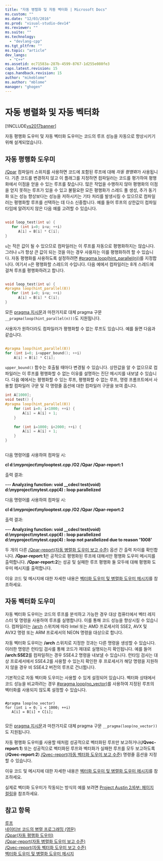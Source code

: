 ```yaml
---
title: "자동 병렬화 및 자동 벡터화 | Microsoft Docs"
ms.custom: ""
ms.date: "12/03/2016"
ms.prod: "visual-studio-dev14"
ms.reviewer: ""
ms.suite: ""
ms.technology: 
  - "devlang-cpp"
ms.tgt_pltfrm: ""
ms.topic: "article"
dev_langs: 
  - "C++"
ms.assetid: ec71583a-287b-4599-8767-1d255e080fe3
caps.latest.revision: 15
caps.handback.revision: 15
author: "mikeblome"
ms.author: "mblome"
manager: "ghogen"
---
```

# 자동 병렬화 및 자동 벡터화
[!INCLUDE[vs2017banner](../../assembler/inline/includes/vs2017banner.md)]

자동 평행화 도우미 및 자동 벡터화 도우미는 코드의 루프 성능을 자동으로 향상시키기 위해 설계되었습니다.  
  
## 자동 평행화 도우미  
 [\/Qpar](../../build/reference/qpar-auto-parallelizer.md) 컴파일러 스위치를 사용하면 코드에 포함된 루프에 대해 *자동 평행화*가 사용됩니다.  기존 코드를 변경하지 않고 이 플래그를 지정하면 컴파일러는 코드를 평가하여 평행화에서 이점을 얻을 수 있는 루프를 찾습니다.  많은 작업을 수행하지 않아 평행화의 이점을 얻지 못하는 루프가 있을 수 있고 불필요한 모든 평행화가 스레드 풀 생성, 추가 동기화 또는 성능 향상보다는 성능을 저하시키는 기타 처리를 발생시킬 수 있으므로 컴파일러는 평행화할 루프를 선택하는 데 다소 신중합니다.  예를 들어 루프의 상한값이 컴파일 타임에 알려지지 않은 다음 예를 고려할 수 있습니다.  
  
```cpp  
  
void loop_test(int u) {  
   for (int i=0; i<u; ++i)  
      A[i] = B[i] * C[i];  
}  
```  
  
 `u`는 작은 값이 될 수 있으므로 컴파일러는 이 루프를 자동으로 평행화하지는 않습니다.  그러나 `u`가 항상 큰 값이 되는 것을 아는 경우 사용자는 이를 평행화하려 할 수 있습니다.  자동 평행화를 사용하도록 설정하려면 [\#pragma loop\(hint\_parallel\(n\)\)](../../preprocessor/loop.md)를 지정합니다. 여기서 `n`은 평행화할 스레드의 수입니다.  다음 예에서 컴파일러는 8개 스레드에 걸쳐 루프를 평행화하려고 합니다.  
  
```cpp  
  
void loop_test(int u) {  
#pragma loop(hint_parallel(8))  
   for (int i=0; i<u; ++i)  
      A[i] = B[i] * C[i];  
}  
```  
  
 모든 [pragma 지시문](../../preprocessor/pragma-directives-and-the-pragma-keyword.md)과 마찬가지로 대체 pragma 구문 `__pragma(loop(hint_parallel(n)))`도 지원됩니다.  
  
 사용자가 원하더라도 컴파일러가 평행화할 수 없는 루프도 있습니다.  예를 들면 다음과 같습니다.  
  
```cpp  
  
#pragma loop(hint_parallel(8))  
for (int i=0; i<upper_bound(); ++i)  
    A[i] = B[i] * C[i];  
```  
  
 `upper_bound()` 함수는 호출될 때마다 변경될 수 있습니다.  상한값을 알 수 없으므로 컴파일러는 이 루프를 평행화할 수 없는 이유를 설명하는 진단 메시지를 내보낼 수 있습니다.  다음 예에서는 평행화할 수 있는 루프, 평행화할 수 없는 루프, 명령 프롬프트에서 사용할 컴파일러 구문 및 각 명령줄 옵션에 대한 컴파일러 구문을 보여 줍니다.  
  
```cpp  
int A[1000];  
void test() {  
#pragma loop(hint_parallel(0))  
    for (int i=0; i<1000; ++i) {  
        A[i] = A[i] + 1;  
    }  
  
    for (int i=1000; i<2000; ++i) {  
        A[i] = A[i] + 1;  
    }  
}  
  
```  
  
 다음 명령어를 사용하여 컴파일 시:  
  
 **cl d:\\myproject\\mylooptest.cpp \/O2 \/Qpar \/Qpar\-report:1**  
  
 출력 결과:  
  
 **\-\-\- Analyzing function: void \_\_cdecl test\(void\)**   
  **d:\\myproject\\mytest.cpp\(4\) : loop parallelized**  
  
 다음 명령어를 사용하여 컴파일 시:  
  
 **cl d:\\myproject\\mylooptest.cpp \/O2 \/Qpar \/Qpar\-report:2**  
  
 출력 결과:  
  
 **\-\-\- Analyzing function: void \_\_cdecl test\(void\)**   
  **d:\\myproject\\mytest.cpp\(4\) : loop parallelized**   
  **d:\\myproject\\mytest.cpp\(4\) : loop not parallelized due to reason '1008'**  
  
 두 개의 다른 [\/Qpar\-report\(자동 병렬화 도우미 보고 수준\)](../../build/reference/qpar-report-auto-parallelizer-reporting-level.md) 옵션 간 출력 차이를 확인합니다.  **\/Qpar\-report:1**은 공적으로 평행화된 루프에 대해서만 평행화 도우미 메시지를 출력합니다.  **\/Qpar\-report:2**는 성공 및 실패한 루프 평행화 둘 모두에 대해 평행화 도우미 메시지를 출력합니다.  
  
 이유 코드 및 메시지에 대한 자세한 내용은 [벡터화 도우미 및 병렬화 도우미 메시지](../../error-messages/tool-errors/vectorizer-and-parallelizer-messages.md)를 참조하세요.  
  
## 자동 벡터화 도우미  
 자동 벡터화 도우미는 코드의 루프를 분석하고 가능한 경우 대상 컴퓨터에서 벡터 레지스터 및 명령을 사용하여 루프를 실행합니다.  이를 통해 코드 성능을 향상시킬 수 있습니다.  컴파일러는 [\/arch](../../build/reference/arch-minimum-cpu-architecture.md) 스위치에 따라 Intel 또는 AMD 프로세서의 SSE2, AVX 및 AVX2 명령 또는 ARM 프로세서의 NEON 명령을 대상으로 합니다.  
  
 자동 벡터화 도우미는 **\/arch** 스위치로 지정한 것과는 다른 명령을 생성할 수 있습니다.  이러한 명령은 런타임 검사를 통해 코드가 제대로 실행되는지 확인됩니다.  예를 들어 **\/arch:SSE2**를 컴파일하는 경우 SSE4.2 명령을 내보낼 수 있습니다.  런타임 검사는 대상 프로세서에서 SSE4.2를 사용할 수 있는지 확인한 후 프로세서가 해당 명령을 지원하지 않을 경우 비 SSE4.2 버전의 루프로 건너뜁니다.  
  
 기본적으로 자동 벡터화 도우미는 사용할 수 있게 설정되어 있습니다.  벡터화 상태에서 코드 성능을 비교하려는 경우 [\#pragma loop\(no\_vector\)](../../preprocessor/loop.md)를 사용하여 지정된 루프의 벡터화를 사용되지 않도록 설정할 수 있습니다.  
  
```  
  
#pragma loop(no_vector)  
for (int i = 0; i < 1000; ++i)  
   A[i] = B[i] + C[i];  
  
```  
  
 모든 [pragma 지시문](../../preprocessor/pragma-directives-and-the-pragma-keyword.md)과 마찬가지로 대체 pragma 구문 `__pragma(loop(no_vector))`도 지원됩니다.  
  
 자동 평행화 도우미를 사용할 때처럼 성공적으로 벡터화된 루프만 보고하거나\(**\/Qvec\-report:1**\) 또는 성공적으로 벡터화된 루프와 벡터화가 실패한 루프를 모두 보고하도록\(**\/Qvec\-report:2**\) [\/Qvec\-report\(자동 벡터화 도우미 보고 수준\)](../../build/reference/qvec-report-auto-vectorizer-reporting-level.md) 명령줄 옵션을 지정할 수 있습니다.  
  
 이유 코드 및 메시지에 대한 자세한 내용은 [벡터화 도우미 및 병렬화 도우미 메시지](../../error-messages/tool-errors/vectorizer-and-parallelizer-messages.md)를 참조하세요.  
  
 실제로 벡터화 도우미가 작동되는 방식의 예를 보려면 [Project Austin 2\/6부: 페이지 컬링](http://blogs.msdn.com/b/vcblog/archive/2012/09/27/10348494.aspx)을 참조하세요.  
  
## 참고 항목  
 [루프](../../preprocessor/loop.md)   
 [네이티브 코드의 병렬 프로그래밍 \(영문\)](http://go.microsoft.com/fwlink/?LinkId=263662)   
 [\/Qpar\(자동 평행화 도우미\)](../../build/reference/qpar-auto-parallelizer.md)   
 [\/Qpar\-report\(자동 병렬화 도우미 보고 수준\)](../../build/reference/qpar-report-auto-parallelizer-reporting-level.md)   
 [\/Qvec\-report\(자동 벡터화 도우미 보고 수준\)](../../build/reference/qvec-report-auto-vectorizer-reporting-level.md)   
 [벡터화 도우미 및 병렬화 도우미 메시지](../../error-messages/tool-errors/vectorizer-and-parallelizer-messages.md)